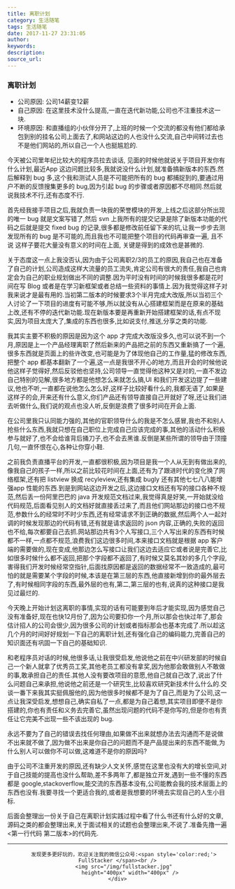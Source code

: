 ```yaml
---
title: 离职计划
category: 生活随笔
tags: 生活随笔
date: 2017-11-27 23:31:05
author:
keywords:
description:
source_url:
---
```

### 离职计划

- 公司原因: 公司14薪变12薪
- 自己原因: 在这里技术没什么提高,一直在迭代新功能,公司也不注重技术这一块.
- 环境原因: 和直播组的小伙伴分开了,上班的时候一个交流的都没有他们都给承包到别的挂名公司上面去了,和网站这边的人也没什么交流,自己中间转过去也不是他们网站的,所以自己一个人也挺尴尬的.

 今天被公司里年纪比较大的程序员拉去谈话, 见面的时候他就说关于项目开发你有什么计划,最近App 这边问题比较多,我就说没什么计划,就准备搞新版本的东西.然后解释到 bug 多,这个我和测试人员是不可能把所有的 bug 都捕捉到的,要通过用户不断的反馈搜集更多的 bug,因为引起 bug 的步骤或者原因都不尽相同.然后就说我技术不行,还有态度不行.

 首先经我接手项目之后,我就负责一块我的荣誉模块的开发,上线之后这部分所出现的唯一 bug 就是文案写错了,然后 svn 上我所有的提交记录是除了新版本功能的代码之后就是提交 fixed bug 的记录,很多都是修改前任留下来的坑,让我一步步去测发现所有的 bug 是不可能的,而且我也不可能把整个项目的代码再审查一遍, 且不说 这样子要花大量没有意义的时间在上面, 关键是得到的成效也是甚微的.

 关于态度这一点上我没否认,因为由于公司离职2/3的员工的原因,我自己也在准备了自己的计划,公司造成这样大流量的员工流失,肯定公司有很大的责任,我自己也肯定会为自己的职业规划做出不同的调整.因为平时没有时间的时候我很多都是花时间在写 Blog 或者是在学习新框架或者总结一些资料的事情上.因为我觉得这样子对我来说才是最有用的.当初第二版本的时候要求3个半月完成大改版,所以当初三个人讨论了一下项目的进度有可能不够,所以就没有从心搭建框架而是在原来的基础上改,还有不停的迭代新功能.现在新版本要是再重新开始搭建框架的话,有点不现实,因为项目太庞大了,集成的东西也很多,比如说支付,推送,分享之类的功能.

 我其实主要不积极的原因是因为这个 app 才完成大改版没多久,也可以说不到一个月,原因是上一个产品经理离职了然后新来的产品把之前的东西又重新搞了一个遍,很多东西就是页面上的些许改变,也可能是为了体现他自己的工作量,猛的修改东西,把整个 app 都基本翻新了一个遍,这一点是我很不开心的地方,而且开会的时候他说他这样子觉得好,然后反驳他也坚持,公司领导一直觉得他这种又是对的,一直不发边自己特别的见解,很多地方都是他想怎么来就怎么搞,UI 和我们开发这边提了一些建议,他也不听,一直都在说他怎么怎么好,这样子比较好看什么的,我都无语了,如果是这样子的会,开来还有什么意义,你们产品还有领导直接自己开就好了呀,还让我们进去听做什么,我们说的观点也没人听,反倒是浪费了很多时间在开会上面.

 在公司里我只认同能力强的,其他的官职领导什么的我是不怎么感冒,我也不和别人抢些什么东西,我就只想在自己职位上完成自己应该完成的事,其他的活动什么积极参与就好了,也不会给谁背后捅刀子,也不会去黑谁.反倒是某些所谓的领导由于顶撞几句,一直怀恨在心,各种让你穿小鞋.

 之前我负责直播平台的开发,一直都很积极,因为项目是我一个人从无到有做出来的,像我自己的孩子一样,所以之前比较花时间在上面,还有为了跟进时代的变化换了网络框架,还有把 listview 换成 recyleview,还有集成 bugly 还有其他七七八八能增强app 性能的东西.到是到网站这边开发之后,这边接口文档还有写的接口各种不规范,然后丢一份阿里巴巴的 java 开发规范文档过来,我觉得真是好笑,一开始就没给代码规范,后面看见别人的文档好就直接丢过来了,而且他们网站那边的接口也不规范,参数什么的经常时不时少东西,还有经常请求不到正确的数据,然后两个人一起対调的时候发现那边的代码有错,还有就是请求返回的 json 内容,正确的,失败的返回也不给,每次都要自己去抓.网站那边共有3个人写接口,三个人写出来的东西有时候都不一样,一点都不规范,浪费我们这边很多时间,本来接口文档就是根据 app 客户端的需要做的,现在变成,他那边怎么写接口让我们这边去适应它或者说是完善它,比如很多时候什么都不返回,把那个字段都不返回了,有时候又莫名其妙的多几个字段,害得我们开发时候经常空指针,后面找原因都是返回的数据经常不一致造成的,最可怕的就是需要某个字段的时候,本该是在第三层的东西,他直接新增到你的最外层去了,有时候相同字段的东西,最外层的也有,第二,第三层的也有,说真的这种接口是我见过最烂的.

 今天晚上开始计划这离职的事情,实现的话有可能要到年后才能实现,因为感觉自己没有准备好,现在也快12月份了,因为公司要扣你一个月,所以那会也快过年了,那会估计招人的公司会很少,因为很多公司的计划或者指标那会也基本完成了.所以趁这几个月的时间好好规划一下自己的离职计划,还有强化自己的编码能力,完善自己的知识面还有巩固一下自己的基础知识.

 和老程序员对话的时候,他很多话,让我很受启发,他说他之前在中兴研发部的时候自己一个新人就拿了优秀员工奖,其他老员工都没有拿奖,因为他那会敢做别人不敢做的事,敢承担自己的责任.其他人没有要改项目的意愿,他自己就自己改了,说出了什么问题自己来承担,他说他之前还是一个研究生,比较喜欢研究新技术什么什么的.交谈一番下来我其实挺佩服他的,因为他很多时候都不是为了自己,而是为了公司,这一点让我深受启发,想想自己,确实自私了一点,都是为自己着想,其实项目即便不是你搭建的,你也有责任和义务去完善它,虽然出现问题的代码不是你写的,但是你也有责任让它完美不出现一些不该出现的 bug.

 永远不要为了自己的错误去找任何理由,如果做不出来就想办法去沟通而不是说做不出来就不做了,因为做不出来是你自己的问题而不是产品提出来的东西不能做,为什么别人可以做你不可以做,这难道不是你的原因吗?

 由于公司不注重开发的原因,还有缺少人文关怀,感觉在这里也没有大的增长空间,对于自己技能的提高也没什么帮助,差不多两年了,都是独立开发,遇到一些不懂的东西都是 google,stackoverflow,能交流的东西基本没有,公司能教会我的技术层面上的东西也没有.我要寻找一个更适合我的,或者是我想要的环境去实现自己的人生小目标.

 后面会整理出一份关于自己在离职计划实践过程中看了什么书还有什么好的文章,源码之类的都会整理出来,关于面试相关的试题也会整理出来,不说了.准备先撸一遍<第一行代码 第二版本>的代码先.





---

<div align=center>

        发现更多更好玩的，欢迎关注我的微信公众号:<span style='color:red;'> FullStacker </span><br />
        <img src="/img/fullstacker.jpg"
            height="400px" width="400px" />
    </div>